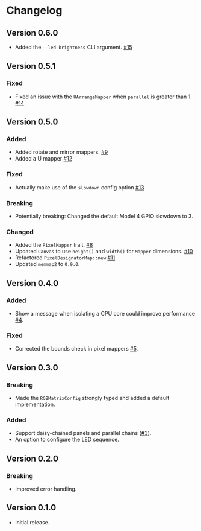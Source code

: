 # Changelog

## Version 0.6.0

- Added the `--led-brightness` CLI argument. [#15](https://github.com/EmbersArc/rpi_led_panel/pull/15)

## Version 0.5.1

### Fixed

- Fixed an issue with the `UArrangeMapper` when `parallel` is greater than 1. [#14](https://github.com/EmbersArc/rpi_led_panel/pull/14)

## Version 0.5.0

### Added

- Added rotate and mirror mappers. [#9](https://github.com/EmbersArc/rpi_led_panel/pull/9)
- Added a U mapper [#12](https://github.com/EmbersArc/rpi_led_panel/pull/12)

### Fixed

- Actually make use of the `slowdown` config option [#13](https://github.com/EmbersArc/rpi_led_panel/pull/13)

### Breaking

- Potentially breaking: Changed the default Model 4 GPIO slowdown to 3.

### Changed

- Added the `PixelMapper` trait. [#8](https://github.com/EmbersArc/rpi_led_panel/pull/8)
- Updated `Canvas` to use `height()` and `width()` for `Mapper` dimensions.
  [#10](https://github.com/EmbersArc/rpi_led_panel/pull/11)
- Refactored `PixelDesignatorMap::new` [#11](https://github.com/EmbersArc/rpi_led_panel/pull/11)
- Updated `memmap2` to `0.9.0`.

## Version 0.4.0

### Added

- Show a message when isolating a CPU core could improve performance [#4](https://github.com/EmbersArc/rpi_led_panel/pull/4).

### Fixed

- Corrected the bounds check in pixel mappers [#5](https://github.com/EmbersArc/rpi_led_panel/issues/5).

## Version 0.3.0

### Breaking

- Made the `RGBMatrixConfig` strongly typed and added a default implementation.

### Added

- Support daisy-chained panels and parallel chains ([#3](https://github.com/EmbersArc/rpi_led_panel/pull/3)).
- An option to configure the LED sequence.

## Version 0.2.0

### Breaking

- Improved error handling.

## Version 0.1.0

- Initial release.
